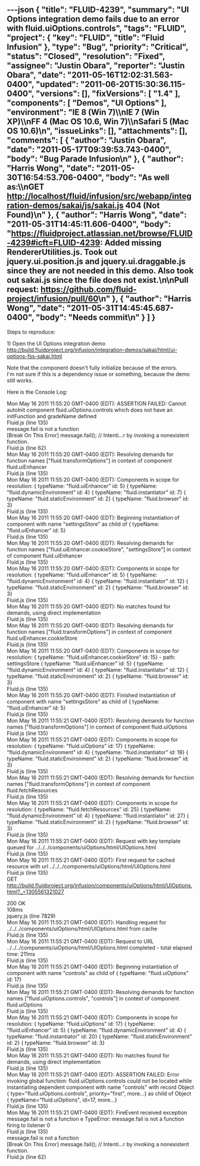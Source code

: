 ---json
{
  "title": "FLUID-4239",
  "summary": "UI Options integration demo fails due to an error with fluid.uiOptions.controls",
  "tags": "FLUID",
  "project": {
    "key": "FLUID",
    "title": "Fluid Infusion"
  },
  "type": "Bug",
  "priority": "Critical",
  "status": "Closed",
  "resolution": "Fixed",
  "assignee": "Justin Obara",
  "reporter": "Justin Obara",
  "date": "2011-05-16T12:02:31.563-0400",
  "updated": "2011-06-20T15:30:36.115-0400",
  "versions": [],
  "fixVersions": [
    "1.4"
  ],
  "components": [
    "Demos",
    "UI Options"
  ],
  "environment": "IE 8 (Win 7)\\\nIE 7 (Win XP)\\\nFF 4 (Mac OS 10.6, Win 7)\\\nSafari 5 (Mac OS 10.6)\n",
  "issueLinks": [],
  "attachments": [],
  "comments": [
    {
      "author": "Justin Obara",
      "date": "2011-05-17T09:39:53.743-0400",
      "body": "Bug Parade Infusion\n"
    },
    {
      "author": "Harris Wong",
      "date": "2011-05-30T16:54:53.706-0400",
      "body": "As well as:\\\nGET <http://localhost/fluid/infusion/src/webapp/integration-demos/sakai/js/sakai.js> 404 (Not Found)\n"
    },
    {
      "author": "Harris Wong",
      "date": "2011-05-31T14:45:11.606-0400",
      "body": "<https://fluidproject.atlassian.net/browse/FLUID-4239#icft=FLUID-4239>: Added missing RendererUtilities.js.  Took out jquery.ui.position.js and jquery.ui.draggable.js since they are not needed in this demo.  Also took out sakai.js since the file does not exist.\n\nPull request: <https://github.com/fluid-project/infusion/pull/60>\n"
    },
    {
      "author": "Harris Wong",
      "date": "2011-05-31T14:45:45.687-0400",
      "body": "Needs commit\n"
    }
  ]
}
---
Steps to reproduce:

1\) Open the UI Options integration demo\
<http://build.fluidproject.org/infusion/integration-demos/sakai/html/ui-options-fss-sakai.html>

Note that the component doesn't fully initialize because of the errors.\
I'm not sure if this is a dependency issue or something, because the demo still works.

Here is the Console Log:

Mon May 16 2011 11:55:20 GMT-0400 (EDT): ASSERTION FAILED: Cannot autoInit component fluid.uiOptions.controls which does not have an initFunction and gradeName defined\
Fluid.js (line 135)\
message.fail is not a function\
\[Break On This Error] message.fail(); // Intenti...r by invoking a nonexistent function.\
Fluid.js (line 62)\
Mon May 16 2011 11:55:20 GMT-0400 (EDT): Resolving demands for function names \["fluid.transformOptions"] in context of component fluid.uiEnhancer\
Fluid.js (line 135)\
Mon May 16 2011 11:55:20 GMT-0400 (EDT): Components in scope for resolution: { typeName: "fluid.uiEnhancer" id: 5} { typeName: "fluid.dynamicEnvironment" id: 4} { typeName: "fluid.instantiator" id: 7} { typeName: "fluid.staticEnvironment" id: 2} { typeName: "fluid.browser" id: 3}\
Fluid.js (line 135)\
Mon May 16 2011 11:55:20 GMT-0400 (EDT): Beginning instantiation of component with name "settingsStore" as child of { typeName: "fluid.uiEnhancer" id: 5}\
Fluid.js (line 135)\
Mon May 16 2011 11:55:20 GMT-0400 (EDT): Resolving demands for function names \["fluid.uiEnhancer.cookieStore", "settingsStore"] in context of component fluid.uiEnhancer\
Fluid.js (line 135)\
Mon May 16 2011 11:55:20 GMT-0400 (EDT): Components in scope for resolution: { typeName: "fluid.uiEnhancer" id: 5} { typeName: "fluid.dynamicEnvironment" id: 4} { typeName: "fluid.instantiator" id: 12} { typeName: "fluid.staticEnvironment" id: 2} { typeName: "fluid.browser" id: 3}\
Fluid.js (line 135)\
Mon May 16 2011 11:55:20 GMT-0400 (EDT): No matches found for demands, using direct implementation\
Fluid.js (line 135)\
Mon May 16 2011 11:55:20 GMT-0400 (EDT): Resolving demands for function names \["fluid.transformOptions"] in context of component fluid.uiEnhancer.cookieStore\
Fluid.js (line 135)\
Mon May 16 2011 11:55:20 GMT-0400 (EDT): Components in scope for resolution: { typeName: "fluid.uiEnhancer.cookieStore" id: 15} - path: settingsStore { typeName: "fluid.uiEnhancer" id: 5} { typeName: "fluid.dynamicEnvironment" id: 4} { typeName: "fluid.instantiator" id: 12} { typeName: "fluid.staticEnvironment" id: 2} { typeName: "fluid.browser" id: 3}\
Fluid.js (line 135)\
Mon May 16 2011 11:55:20 GMT-0400 (EDT): Finished instantiation of component with name "settingsStore" as child of { typeName: "fluid.uiEnhancer" id: 5}\
Fluid.js (line 135)\
Mon May 16 2011 11:55:21 GMT-0400 (EDT): Resolving demands for function names \["fluid.transformOptions"] in context of component fluid.uiOptions\
Fluid.js (line 135)\
Mon May 16 2011 11:55:21 GMT-0400 (EDT): Components in scope for resolution: { typeName: "fluid.uiOptions" id: 17} { typeName: "fluid.dynamicEnvironment" id: 4} { typeName: "fluid.instantiator" id: 19} { typeName: "fluid.staticEnvironment" id: 2} { typeName: "fluid.browser" id: 3}\
Fluid.js (line 135)\
Mon May 16 2011 11:55:21 GMT-0400 (EDT): Resolving demands for function names \["fluid.transformOptions"] in context of component fluid.fetchResources\
Fluid.js (line 135)\
Mon May 16 2011 11:55:21 GMT-0400 (EDT): Components in scope for resolution: { typeName: "fluid.fetchResources" id: 25} { typeName: "fluid.dynamicEnvironment" id: 4} { typeName: "fluid.instantiator" id: 27} { typeName: "fluid.staticEnvironment" id: 2} { typeName: "fluid.browser" id: 3}\
Fluid.js (line 135)\
Mon May 16 2011 11:55:21 GMT-0400 (EDT): Request with key template queued for ../../../components/uiOptions/html/UIOptions.html\
Fluid.js (line 135)\
Mon May 16 2011 11:55:21 GMT-0400 (EDT): First request for cached resource with url ../../../components/uiOptions/html/UIOptions.html\
Fluid.js (line 135)\
GET <http://build.fluidproject.org/infusion/components/uiOptions/html/UIOptions.html?_=1305561321027>

200 OK\
108ms	\
jquery.js (line 7829)\
Mon May 16 2011 11:55:21 GMT-0400 (EDT): Handling request for ../../../components/uiOptions/html/UIOptions.html from cache\
Fluid.js (line 135)\
Mon May 16 2011 11:55:21 GMT-0400 (EDT): Request to URL ../../../components/uiOptions/html/UIOptions.html completed - total elapsed time: 211ms\
Fluid.js (line 135)\
Mon May 16 2011 11:55:21 GMT-0400 (EDT): Beginning instantiation of component with name "controls" as child of { typeName: "fluid.uiOptions" id: 17}\
Fluid.js (line 135)\
Mon May 16 2011 11:55:21 GMT-0400 (EDT): Resolving demands for function names \["fluid.uiOptions.controls", "controls"] in context of component fluid.uiOptions\
Fluid.js (line 135)\
Mon May 16 2011 11:55:21 GMT-0400 (EDT): Components in scope for resolution: { typeName: "fluid.uiOptions" id: 17} { typeName: "fluid.uiEnhancer" id: 5} { typeName: "fluid.dynamicEnvironment" id: 4} { typeName: "fluid.instantiator" id: 20} { typeName: "fluid.staticEnvironment" id: 2} { typeName: "fluid.browser" id: 3}\
Fluid.js (line 135)\
Mon May 16 2011 11:55:21 GMT-0400 (EDT): No matches found for demands, using direct implementation\
Fluid.js (line 135)\
Mon May 16 2011 11:55:21 GMT-0400 (EDT): ASSERTION FAILED: Error invoking global function: fluid.uiOptions.controls could not be located while instantiating dependent component with name "controls" with record Object { type="fluid.uiOptions.controls", priority="first", more...} as child of Object { typeName="fluid.uiOptions", id=17, more...}\
Fluid.js (line 135)\
Mon May 16 2011 11:55:21 GMT-0400 (EDT): FireEvent received exception message.fail is not a function e TypeError: message.fail is not a function firing to listener 0\
Fluid.js (line 135)\
message.fail is not a function\
\[Break On This Error] message.fail(); // Intenti...r by invoking a nonexistent function.\
Fluid.js (line 62)

        